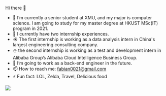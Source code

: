 Hi there 👋



- 🔭 I’m currently a senior student at XMU, and my major is computer science. I am going to study for my master degree at HKUST MSc(IT) program in 2021.
- 🌱 I currently have two internship experiences. 
- ☀️ The first internship is working as a data analysis intern in China's largest engineering consulting company.
- ⛄ the second internship is working as a test and development intern in Alibaba Group’s Alibaba Cloud Intelligence Business Group. 
- 🤔 I’m going to work as a back-end engineer in the future.
- 📫 How to reach me: fabian0021@gmail.com
- ⚡ Fun fact: LOL, Zelda, Travel, Delicious food 

![](https://github-readme-stats.vercel.app/api?username=FangxuY)

